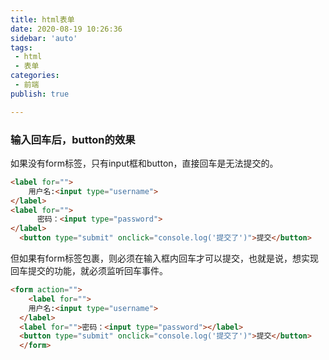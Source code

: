 ```yaml
---
title: html表单
date: 2020-08-19 10:26:36 
sidebar: 'auto'
tags:
 - html
 - 表单
categories: 
 - 前端
publish: true

---
```


<!-- more -->

### 输入回车后，button的效果

如果没有form标签，只有input框和button，直接回车是无法提交的。

```html
<label for="">
    用户名:<input type="username">
</label>
<label for="">
      密码：<input type="password">
</label>
  <button type="submit" onclick="console.log('提交了')">提交</button>
```

但如果有form标签包裹，则必须在输入框内回车才可以提交，也就是说，想实现回车提交的功能，就必须监听回车事件。

```html
<form action="">
    <label for="">
    用户名:<input type="username">
  </label>
  <label for="">密码：<input type="password"></label>
  <button type="submit" onclick="console.log('提交了')">提交</button>
  </form>
```

